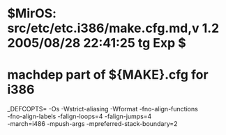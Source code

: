 # $MirOS: src/etc/etc.i386/make.cfg.md,v 1.2 2005/08/28 22:41:25 tg Exp $
#
# machdep part of ${MAKE}.cfg for i386

_DEFCOPTS=	-Os -Wstrict-aliasing -Wformat -fno-align-functions \
		-fno-align-labels -falign-loops=4 -falign-jumps=4 \
		-march=i486 -mpush-args -mpreferred-stack-boundary=2
